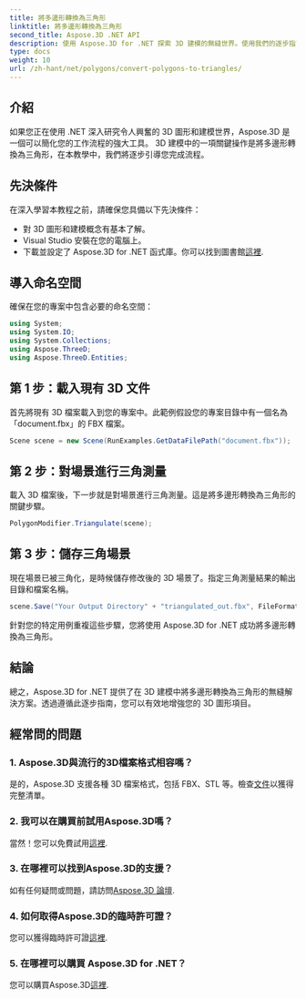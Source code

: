 ```yaml
---
title: 將多邊形轉換為三角形
linktitle: 將多邊形轉換為三角形
second_title: Aspose.3D .NET API
description: 使用 Aspose.3D for .NET 探索 3D 建模的無縫世界。使用我們的逐步指南輕鬆將多邊形轉換為三角形。立即下載免費試用版！
type: docs
weight: 10
url: /zh-hant/net/polygons/convert-polygons-to-triangles/
---
```

## 介紹
如果您正在使用 .NET 深入研究令人興奮的 3D 圖形和建模世界，Aspose.3D 是一個可以簡化您的工作流程的強大工具。 3D 建模中的一項關鍵操作是將多邊形轉換為三角形，在本教學中，我們將逐步引導您完成流程。
## 先決條件
在深入學習本教程之前，請確保您具備以下先決條件：
- 對 3D 圖形和建模概念有基本了解。
- Visual Studio 安裝在您的電腦上。
- 下載並設定了 Aspose.3D for .NET 函式庫。你可以找到圖書館[這裡](https://releases.aspose.com/3d/net/).
## 導入命名空間
確保在您的專案中包含必要的命名空間：
```csharp
using System;
using System.IO;
using System.Collections;
using Aspose.ThreeD;
using Aspose.ThreeD.Entities;
```
## 第 1 步：載入現有 3D 文件
首先將現有 3D 檔案載入到您的專案中。此範例假設您的專案目錄中有一個名為「document.fbx」的 FBX 檔案。
```csharp
Scene scene = new Scene(RunExamples.GetDataFilePath("document.fbx"));
```
## 第 2 步：對場景進行三角測量
載入 3D 檔案後，下一步就是對場景進行三角測量。這是將多邊形轉換為三角形的關鍵步驟。
```csharp
PolygonModifier.Triangulate(scene);
```
## 第 3 步：儲存三角場景
現在場景已被三角化，是時候儲存修改後的 3D 場景了。指定三角測量結果的輸出目錄和檔案名稱。
```csharp
scene.Save("Your Output Directory" + "triangulated_out.fbx", FileFormat.FBX7400ASCII);
```
針對您的特定用例重複這些步驟，您將使用 Aspose.3D for .NET 成功將多邊形轉換為三角形。
## 結論
總之，Aspose.3D for .NET 提供了在 3D 建模中將多邊形轉換為三角形的無縫解決方案。透過遵循此逐步指南，您可以有效地增強您的 3D 圖形項目。
## 經常問的問題
### 1. Aspose.3D與流行的3D檔案格式相容嗎？
是的，Aspose.3D 支援各種 3D 檔案格式，包括 FBX、STL 等。檢查[文件](https://reference.aspose.com/3d/net/)以獲得完整清單。
### 2. 我可以在購買前試用Aspose.3D嗎？
當然！您可以免費試用[這裡](https://releases.aspose.com/).
### 3. 在哪裡可以找到Aspose.3D的支援？
如有任何疑問或問題，請訪問[Aspose.3D 論壇](https://forum.aspose.com/c/3d/18).
### 4. 如何取得Aspose.3D的臨時許可證？
您可以獲得臨時許可證[這裡](https://purchase.aspose.com/temporary-license/).
### 5. 在哪裡可以購買 Aspose.3D for .NET？
您可以購買Aspose.3D[這裡](https://purchase.aspose.com/buy).